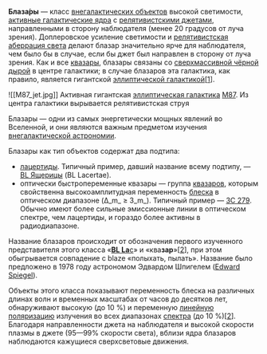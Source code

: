**Блаза́ры** — класс [внегалактических объектов](https://ru.wikipedia.org/wiki/%D0%92%D0%BD%D0%B5%D0%B3%D0%B0%D0%BB%D0%B0%D0%BA%D1%82%D0%B8%D1%87%D0%B5%D1%81%D0%BA%D0%B0%D1%8F_%D0%B0%D1%81%D1%82%D1%80%D0%BE%D0%BD%D0%BE%D0%BC%D0%B8%D1%8F "Внегалактическая астрономия") высокой светимости, [активные галактические ядра](https://ru.wikipedia.org/wiki/%D0%90%D0%BA%D1%82%D0%B8%D0%B2%D0%BD%D1%8B%D0%B5_%D1%8F%D0%B4%D1%80%D0%B0_%D0%B3%D0%B0%D0%BB%D0%B0%D0%BA%D1%82%D0%B8%D0%BA "Активные ядра галактик") с [релятивистскими джетами](https://ru.wikipedia.org/wiki/%D0%A0%D0%B5%D0%BB%D1%8F%D1%82%D0%B8%D0%B2%D0%B8%D1%81%D1%82%D1%81%D0%BA%D0%B0%D1%8F_%D1%81%D1%82%D1%80%D1%83%D1%8F "Релятивистская струя"), направленными в сторону наблюдателя (менее 20 градусов от луча зрения). Доплеровское усиление светимости и [релятивистская](https://ru.wikipedia.org/wiki/%D0%A0%D0%B5%D0%BB%D1%8F%D1%82%D0%B8%D0%B2%D0%B8%D1%81%D1%82%D1%81%D0%BA%D0%B0%D1%8F_%D0%B0%D0%B1%D0%B5%D1%80%D1%80%D0%B0%D1%86%D0%B8%D1%8F "Релятивистская аберрация") [аберрация света](https://ru.wikipedia.org/wiki/%D0%90%D0%B1%D0%B5%D1%80%D1%80%D0%B0%D1%86%D0%B8%D1%8F_%D1%81%D0%B2%D0%B5%D1%82%D0%B0 "Аберрация света") делают блазар значительно ярче для наблюдателя, чем было бы в случае, если бы джет был направлен в сторону от луча зрения. Как и все [квазары](https://ru.wikipedia.org/wiki/%D0%9A%D0%B2%D0%B0%D0%B7%D0%B0%D1%80 "Квазар"), блазары связаны со [сверхмассивной чёрной дырой](https://ru.wikipedia.org/wiki/%D0%A1%D0%B2%D0%B5%D1%80%D1%85%D0%BC%D0%B0%D1%81%D1%81%D0%B8%D0%B2%D0%BD%D0%B0%D1%8F_%D1%87%D1%91%D1%80%D0%BD%D0%B0%D1%8F_%D0%B4%D1%8B%D1%80%D0%B0 "Сверхмассивная чёрная дыра") в центре галактики; в случае блазаров эта галактика, как правило, является гигантской [эллиптической галактикой](https://ru.wikipedia.org/wiki/%D0%AD%D0%BB%D0%BB%D0%B8%D0%BF%D1%82%D0%B8%D1%87%D0%B5%D1%81%D0%BA%D0%B0%D1%8F_%D0%B3%D0%B0%D0%BB%D0%B0%D0%BA%D1%82%D0%B8%D0%BA%D0%B0 "Эллиптическая галактика")\[[1](https://ru.wikipedia.org/wiki/%D0%91%D0%BB%D0%B0%D0%B7%D0%B0%D1%80#cite_note-1)\].

![[M87_jet.jpg]]
Активная гигантская [эллиптическая галактика](https://ru.wikipedia.org/wiki/%D0%AD%D0%BB%D0%BB%D0%B8%D0%BF%D1%82%D0%B8%D1%87%D0%B5%D1%81%D0%BA%D0%B0%D1%8F_%D0%B3%D0%B0%D0%BB%D0%B0%D0%BA%D1%82%D0%B8%D0%BA%D0%B0 "Эллиптическая галактика") [M87](https://ru.wikipedia.org/wiki/M_87_(%D0%B3%D0%B0%D0%BB%D0%B0%D0%BA%D1%82%D0%B8%D0%BA%D0%B0) "M 87 (галактика)"). Из центра галактики вырывается релятивистская струя

Блазары — одни из самых энергетически мощных явлений во Вселенной, и они являются важным предметом изучения [внегалактической астрономии](https://ru.wikipedia.org/wiki/%D0%92%D0%BD%D0%B5%D0%B3%D0%B0%D0%BB%D0%B0%D0%BA%D1%82%D0%B8%D1%87%D0%B5%D1%81%D0%BA%D0%B0%D1%8F_%D0%B0%D1%81%D1%82%D1%80%D0%BE%D0%BD%D0%BE%D0%BC%D0%B8%D1%8F "Внегалактическая астрономия").

Блазары как тип объектов содержат два подтипа:

-   [лацертиды](https://ru.wikipedia.org/wiki/%D0%9B%D0%B0%D1%86%D0%B5%D1%80%D1%82%D0%B8%D0%B4%D0%B0_(%D0%B0%D1%81%D1%82%D1%80%D0%BE%D0%BD%D0%BE%D0%BC%D0%B8%D1%8F) "Лацертида (астрономия)"). Типичный пример, давший название всему подтипу, — [BL Ящерицы](https://ru.wikipedia.org/wiki/BL_%D0%AF%D1%89%D0%B5%D1%80%D0%B8%D1%86%D1%8B "BL Ящерицы") (BL Lacertae).
-   оптически быстропеременные квазары — группа [квазаров](https://ru.wikipedia.org/wiki/%D0%9A%D0%B2%D0%B0%D0%B7%D0%B0%D1%80 "Квазар"), которым свойственна высокоамплитудная переменность [блеска](https://ru.wikipedia.org/wiki/%D0%97%D0%B2%D1%91%D0%B7%D0%B4%D0%BD%D0%B0%D1%8F_%D0%B2%D0%B5%D0%BB%D0%B8%D1%87%D0%B8%D0%BD%D0%B0 "Звёздная величина") в оптическом диапазоне (Δ_m_ ≥ 3_m_). Типичный пример — [3C 279](https://ru.wikipedia.org/w/index.php?title=3C_279&action=edit&redlink=1 "3C 279 (страница отсутствует)"). Обычно имеют более сильные эмиссионные линии в оптическом спектре, чем лацертиды, и гораздо более активны в радиодиапазоне.

Название блазаров происходит от обозначения первого изученного представителя этого класса «[**BL La**c](https://ru.wikipedia.org/wiki/BL_%D0%AF%D1%89%D0%B5%D1%80%D0%B8%D1%86%D1%8B "BL Ящерицы")» и «ква**зар**»\[[2](https://ru.wikipedia.org/wiki/%D0%91%D0%BB%D0%B0%D0%B7%D0%B0%D1%80#cite_note-AES-2)\], при этом обыгрывается совпадение с blaze «полыхать, пылать». Название было предложено в 1978 году астрономом Эдвардом Шпигелем ([Edward Spiegel](https://en.wikipedia.org/wiki/Edward_Spiegel "en:Edward Spiegel")).

Объекты этого класса показывают переменность блеска на различных длинах волн и временных масштабах от часов до десятков лет, обнаруживают высокую (до 10 %) и переменную [линейную поляризацию](https://ru.wikipedia.org/wiki/%D0%9F%D0%BE%D0%BB%D1%8F%D1%80%D0%B8%D0%B7%D0%B0%D1%86%D0%B8%D1%8F_%D0%B2%D0%BE%D0%BB%D0%BD "Поляризация волн") излучения во всех диапазонах [спектра](https://ru.wikipedia.org/wiki/%D0%A1%D0%BF%D0%B5%D0%BA%D1%82%D1%80 "Спектр") (до 10 %)\[[2](https://ru.wikipedia.org/wiki/%D0%91%D0%BB%D0%B0%D0%B7%D0%B0%D1%80#cite_note-AES-2)\]. Благодаря направленности джета на наблюдателя и высокой скорости плазмы в джете (95—99% скорости света), вблизи ядра блазаров наблюдаются кажущиеся сверхсветовые движения.